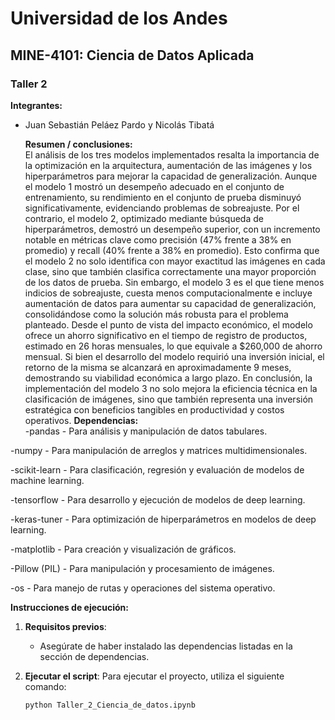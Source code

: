 # Universidad de los Andes
## MINE-4101: Ciencia de Datos Aplicada
### Taller 2
  
**Integrantes:**  
- Juan Sebastián Peláez Pardo y Nicolás Tibatá
  

  **Resumen / conclusiones:**  
El análisis de los tres modelos implementados resalta la importancia de la optimización en la
 arquitectura, aumentación de las imágenes y los hiperparámetros para mejorar la capacidad de
 generalización. Aunque el modelo 1 mostró un desempeño adecuado en el conjunto de
 entrenamiento, su rendimiento en el conjunto de prueba disminuyó significativamente,
 evidenciando problemas de sobreajuste. Por el contrario, el modelo 2, optimizado mediante
 búsqueda de hiperparámetros, demostró un desempeño superior, con un incremento notable en
 métricas clave como precisión (47% frente a 38% en promedio) y recall (40% frente a 38% en
 promedio). Esto confirma que el modelo 2 no solo identifica con mayor exactitud las imágenes
 en cada clase, sino que también clasifica correctamente una mayor proporción de los datos de
 prueba. Sin embargo, el modelo 3 es el que tiene menos indicios de sobreajuste, cuesta menos
 computacionalmente e incluye aumentación de datos para aumentar su capacidad de
 generalización, consolidándose como la solución más robusta para el problema planteado.
Desde el punto de vista del impacto económico, el modelo ofrece un ahorro significativo en el
 tiempo de registro de productos, estimado en 26 horas mensuales, lo que equivale a $260,000
 de ahorro mensual. Si bien el desarrollo del modelo requirió una inversión inicial, el retorno de
 la misma se alcanzará en aproximadamente 9 meses, demostrando su viabilidad económica a
 largo plazo. En conclusión, la implementación del modelo 3 no solo mejora la eficiencia técnica
 en la clasificación de imágenes, sino que también representa una inversión estratégica con
 beneficios tangibles en productividad y costos operativos.
**Dependencias:**  
-pandas - Para análisis y manipulación de datos tabulares.

-numpy - Para manipulación de arreglos y matrices multidimensionales.

-scikit-learn - Para clasificación, regresión y evaluación de modelos de machine learning.

-tensorflow - Para desarrollo y ejecución de modelos de deep learning.

-keras-tuner - Para optimización de hiperparámetros en modelos de deep learning.

-matplotlib - Para creación y visualización de gráficos.

-Pillow (PIL) - Para manipulación y procesamiento de imágenes.

-os - Para manejo de rutas y operaciones del sistema operativo.

**Instrucciones de ejecución:**  
1. **Requisitos previos**:
   - Asegúrate de haber instalado las dependencias listadas en la sección de dependencias.

2. **Ejecutar el script**:
   Para ejecutar el proyecto, utiliza el siguiente comando:
   ```bash
   python Taller_2_Ciencia_de_datos.ipynb
